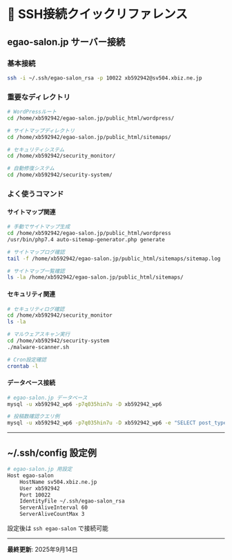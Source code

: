 # 🔑 SSH接続クイックリファレンス

## egao-salon.jp サーバー接続

### **基本接続**
```bash
ssh -i ~/.ssh/egao-salon_rsa -p 10022 xb592942@sv504.xbiz.ne.jp
```

### **重要なディレクトリ**
```bash
# WordPressルート
cd /home/xb592942/egao-salon.jp/public_html/wordpress/

# サイトマップディレクトリ
cd /home/xb592942/egao-salon.jp/public_html/sitemaps/

# セキュリティシステム
cd /home/xb592942/security_monitor/

# 自動修復システム
cd /home/xb592942/security-system/
```

### **よく使うコマンド**

#### **サイトマップ関連**
```bash
# 手動でサイトマップ生成
cd /home/xb592942/egao-salon.jp/public_html/wordpress
/usr/bin/php7.4 auto-sitemap-generator.php generate

# サイトマップログ確認
tail -f /home/xb592942/egao-salon.jp/public_html/sitemaps/sitemap.log

# サイトマップ一覧確認
ls -la /home/xb592942/egao-salon.jp/public_html/sitemaps/
```

#### **セキュリティ関連**
```bash
# セキュリティログ確認
cd /home/xb592942/security_monitor
ls -la

# マルウェアスキャン実行
cd /home/xb592942/security-system
./malware-scanner.sh

# Cron設定確認
crontab -l
```

#### **データベース接続**
```bash
# egao-salon.jp データベース
mysql -u xb592942_wp6 -p7q035hin7u -D xb592942_wp6

# 投稿数確認クエリ例
mysql -u xb592942_wp6 -p7q035hin7u -D xb592942_wp6 -e "SELECT post_type, COUNT(*) FROM wp_posts WHERE post_status='publish' GROUP BY post_type;"
```

---

## ~/.ssh/config 設定例

```bash
# egao-salon.jp 用設定
Host egao-salon
    HostName sv504.xbiz.ne.jp
    User xb592942
    Port 10022
    IdentityFile ~/.ssh/egao-salon_rsa
    ServerAliveInterval 60
    ServerAliveCountMax 3
```

設定後は `ssh egao-salon` で接続可能

---

**最終更新**: 2025年9月14日